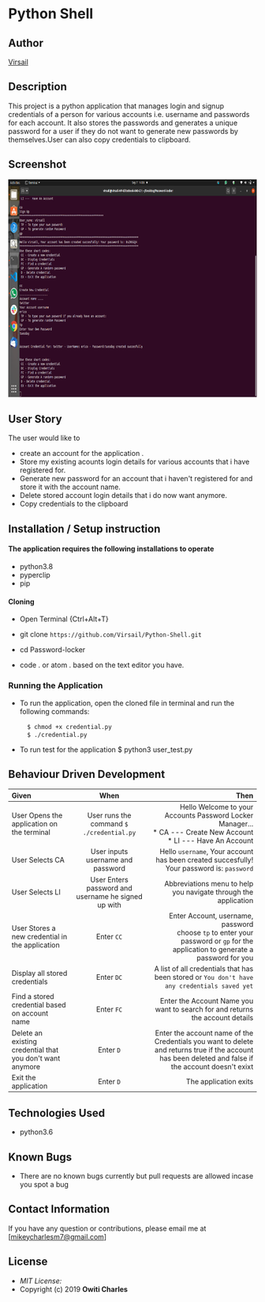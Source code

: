 # Python Shell
## Author

[Virsail](https://github.com/Virsail)

## Description

This project is a python application that manages login and signup credentials of a person for various accounts i.e. username and passwords for each account. It also stores the passwords and generates a unique password for a user if they do not want to generate new passwords by themselves.User can also copy credentials to clipboard.

## Screenshot

<img src="https://raw.githubusercontent.com/Virsail/Python-Shell/master/image/screenshot1.png" width="900px" height="440px">

## User Story
The user would like to
* create an account for the application .
* Store my existing acounts login details for various accounts that i have registered for.
* Generate new password for an account that i haven't registered for and store it with the account name.   
* Delete stored account login details that i do now want anymore.
* Copy credentials to the clipboard


## Installation / Setup instruction

#### The application requires the following installations to operate 
* python3.8
* pyperclip
* pip

#### Cloning

* Open Terminal {Ctrl+Alt+T}

* git clone ```https://github.com/Virsail/Python-Shell.git```

* cd Password-locker

* code . or atom . based on the text editor you have.

### Running the Application
* To run the application, open the cloned file in terminal and run the following commands:

        $ chmod +x credential.py
        $ ./credential.py
* To run test for the application
        $ python3 user_test.py

## Behaviour Driven Development
| Given | When | Then |
| :---------------- | :---------------: | ------------------: |
| User Opens the application on the terminal | User runs the command ```$ ./credential.py```|Hello Welcome to your Accounts Password Locker Manager... <br>* CA ---  Create New Account * LI ---  Have An Account |
|User Selects  CA| User inputs username and password| Hello ```username```, Your account has been created succesfully! Your password is: ```password```|
|User Selects LI  | User Enters password and username he signed up with| Abbreviations menu to help you navigate through the application|
| User Stores a new credential in the application| Enter ```CC```|Enter Account, username, password<br>choose ```tp``` to enter your password or ```gp``` for the application to generate a password for you |
|Display all stored credentials | Enter ```DC```|A list of all credentials that has been stored or ```You don't have any credentials saved yet``` |
|Find a stored credential based on account name|Enter ```FC```| Enter the Account Name you want to search for and returns the account details|
|Delete an existing credential that you don't want anymore|Enter ```D```|Enter the account name of the Credentials you want to delete and returns true if the account has been deleted and false if the account doesn't exixt|
|Exit the application| Enter ```D```| The application exits|

## Technologies Used

* python3.6

## Known Bugs
* There are no known bugs currently but pull requests are allowed incase you spot a bug

## Contact Information 

If you have any question or contributions, please email me at [mikeycharlesm7@gmail.com]

## License
* *MIT License:*
* Copyright (c) 2019 **Owiti Charles**
